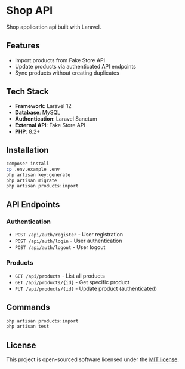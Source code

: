 # Shop API

Shop application api built with Laravel.

## Features

- Import products from Fake Store API
- Update products via authenticated API endpoints
- Sync products without creating duplicates

## Tech Stack

- **Framework**: Laravel 12
- **Database**: MySQL
- **Authentication**: Laravel Sanctum
- **External API**: Fake Store API
- **PHP**: 8.2+

## Installation

```bash
composer install
cp .env.example .env
php artisan key:generate
php artisan migrate
php artisan products:import
```

## API Endpoints

### Authentication
- `POST /api/auth/register` - User registration
- `POST /api/auth/login` - User authentication
- `POST /api/auth/logout` - User logout

### Products
- `GET /api/products` - List all products
- `GET /api/products/{id}` - Get specific product
- `PUT /api/products/{id}` - Update product (authenticated)

## Commands

```bash
php artisan products:import  
php artisan test
```

## License

This project is open-sourced software licensed under the [MIT license](https://opensource.org/licenses/MIT).